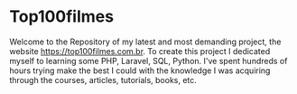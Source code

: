 # Top100filmes
Welcome to the Repository of my latest and most demanding project, the website https://top100filmes.com.br. To create this project I dedicated myself to learning some PHP, Laravel, SQL, Python. I've spent hundreds of hours trying make the best I could with the knowledge I was acquiring through the courses, articles, tutorials, books, etc.
